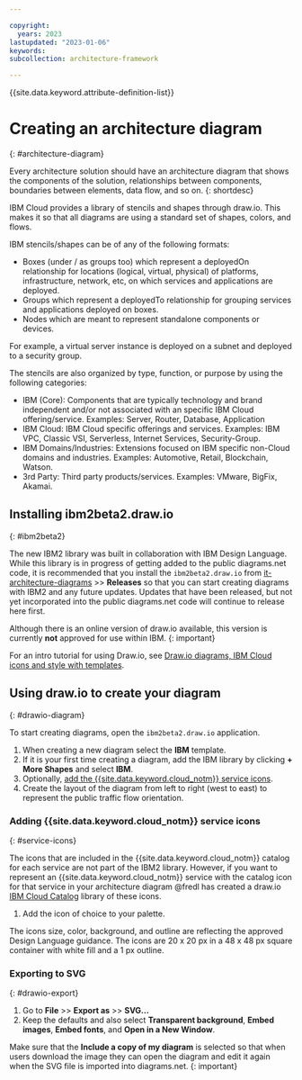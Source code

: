 ```yaml
---

copyright:
  years: 2023
lastupdated: "2023-01-06"
keywords: 
subcollection: architecture-framework

---
```


{{site.data.keyword.attribute-definition-list}}


# Creating an architecture diagram
{: #architecture-diagram}

Every architecture solution should have an architecture diagram that shows the components of the solution, relationships between components, boundaries between elements, data flow, and so on.
{: shortdesc}

IBM Cloud provides a library of stencils and shapes through draw.io. This makes it so that all diagrams are using a standard set of shapes, colors, and flows.

IBM stencils/shapes can be of any of the following formats:

- Boxes (under / as groups too) which represent a deployedOn relationship for locations (logical, virtual, physical) of platforms, infrastructure, network, etc, on which services and applications are deployed.
- Groups which represent a deployedTo relationship for grouping services and applications deployed on boxes.
- Nodes which are meant to represent standalone components or devices.

For example, a virtual server instance is deployed on a subnet and deployed to a security group.

The stencils are also organized by type, function, or purpose by using the following categories:

- IBM (Core): Components that are typically technology and brand independent and/or not associated with an specific IBM Cloud offering/service. Examples: Server, Router, Database, Application
- IBM Cloud: IBM Cloud specific offerings and services. Examples: IBM VPC, Classic VSI, Serverless, Internet Services, Security-Group.
- IBM Domains/Industries: Extensions focused on IBM specific non-Cloud domains and industries. Examples: Automotive, Retail, Blockchain, Watson.
- 3rd Party: Third party products/services. Examples: VMware, BigFix, Akamai.

## Installing ibm2beta2.draw.io
{: #ibm2beta2}

The new IBM2 library was built in collaboration with IBM Design Language. While this library is in progress of getting added to the public diagrams.net code, it is recommended that you install the `ibm2beta2.draw.io` from [it-architecture-diagrams](https://github.com/IBM/it-architecture-diagrams) >> **Releases** so that you can start creating diagrams with IBM2 and any future updates. Updates that have been released, but not yet incorporated into the public diagrams.net code will continue to release here first.

Although there is an online version of draw.io available, this version is currently **not** approved for use within IBM. 
{: important} 

For an intro tutorial for using Draw.io, see [Draw.io diagrams, IBM Cloud icons and style with templates](https://secure.video.ibm.com/channel/23586917/video/131812498). 

## Using draw.io to create your diagram
{: #drawio-diagram}

To start creating diagrams, open the `ibm2beta2.draw.io` application.

1. When creating a new diagram select the **IBM** template.
1. If it is your first time creating a diagram, add the IBM library by clicking **+ More Shapes** and select **IBM**.
1. Optionally, [add the {{site.data.keyword.cloud_notm}} service icons](#service-icons).
1. Create the layout of the diagram from left to right (west to east) to represent the public traffic flow orientation.

### Adding {{site.data.keyword.cloud_notm}} service icons
{: #service-icons}

The icons that are included in the {{site.data.keyword.cloud_notm}} catalog for each service are not part of the IBM2 library. However, if you want to represent an {{site.data.keyword.cloud_notm}} service with the catalog icon for that service in your architecture diagram @fredl has created a draw.io [IBM Cloud Catalog](https://l2fprod.github.io/myarchitecture/) library of these icons.

1. Add the icon of choice to your palette. 

The icons size, color, background, and outline are reflecting the approved Design Language guidance. The icons are 20 x 20 px in a 48 x 48 px square container with white fill and a 1 px outline.

### Exporting to SVG
{: #drawio-export}

1. Go to **File** >> **Export as** >> **SVG...**
2. Keep the defaults and also select **Transparent background**, **Embed images**, **Embed fonts**, and **Open in a New Window**.

Make sure that the **Include a copy of my diagram** is selected so that when users download the image they can open the diagram and edit it again when the SVG file is imported into diagrams.net.
{: important}
